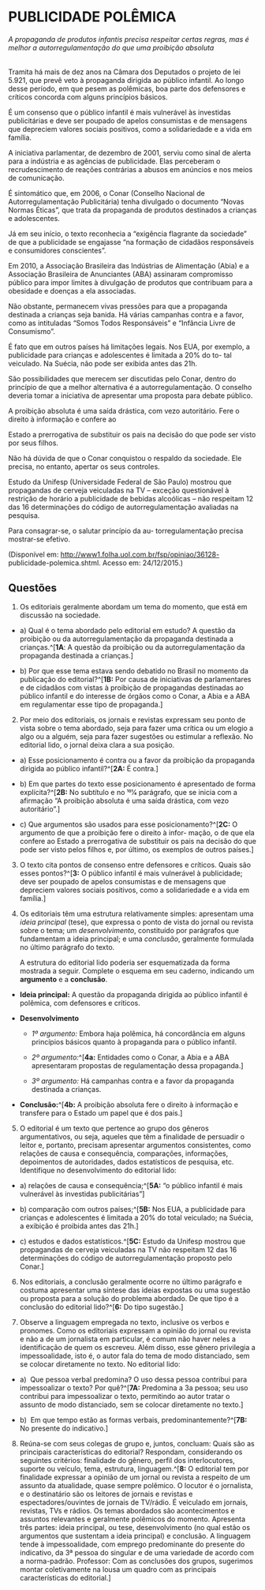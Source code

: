 # PUBLICIDADE POLÊMICA

###### *A propaganda de produtos infantis precisa respeitar certas regras, mas é melhor a autorregulamentação do que uma proibição absoluta*

Tramita há mais de dez anos na Câmara dos Deputados o projeto de lei 5.921, que prevê veto à propaganda dirigida ao público infantil. Ao longo desse período, em que pesem as polêmicas, boa parte dos defensores e críticos concorda com alguns princípios básicos.

É um consenso que o público infantil é mais vulnerável às investidas publicitárias e deve ser poupado de apelos consumistas e de mensagens que depreciem valores sociais positivos, como a solidariedade e a vida em família.

A iniciativa parlamentar, de dezembro de 2001, serviu como sinal de alerta para a indústria e as agências de publicidade. Elas perceberam o recrudescimento de reações contrárias a abusos em anúncios e nos meios de comunicação.

É sintomático que, em 2006, o Conar (Conselho Nacional de Autorregulamentação Publicitária) tenha divulgado o documento “Novas Normas Éticas”, que trata da propaganda de produtos destinados a crianças e adolescentes.

Já em seu início, o texto reconhecia a “exigência flagrante da sociedade” de que a publicidade se engajasse “na formação de cidadãos responsáveis e consumidores conscientes”.

Em 2010, a Associação Brasileira das Indústrias de Alimentação (Abia) e a Associação Brasileira de Anunciantes (ABA) assinaram compromisso público para impor limites à divulgação de produtos que contribuam para a obesidade e doenças a ela associadas.

Não obstante, permanecem vivas pressões para que a propaganda destinada a crianças seja banida. Há várias campanhas contra e a favor, como as intituladas “Somos Todos Responsáveis” e “Infância Livre de Consumismo”.

É fato que em outros países há limitações legais. Nos EUA, por exemplo, a publicidade para crianças e adolescentes é limitada a 20% do to- tal veiculado. Na Suécia, não pode ser exibida antes das 21h.

São possibilidades que merecem ser discutidas pelo Conar, dentro do princípio de que a melhor alternativa é a autorregulamentação. O conselho deveria tomar a iniciativa de apresentar uma proposta para debate público.

A proibição absoluta é uma saída drástica, com vezo autoritário. Fere o direito à informação e confere ao

Estado a prerrogativa de substituir os pais na decisão do que pode ser visto por seus filhos.

Não há dúvida de que o Conar conquistou o respaldo da sociedade. Ele precisa, no entanto, apertar os seus controles.

Estudo da Unifesp (Universidade Federal de São Paulo) mostrou que propagandas de cerveja veiculadas na TV – exceção questionável à restrição de horário a publicidade de bebidas alcoólicas – não respeitam 12 das 16 determinações do código de autorregulamentação avaliadas na pesquisa.

Para consagrar-se, o salutar princípio da au- torregulamentação precisa mostrar-se efetivo.

(Disponível em: http://www1.folha.uol.com.br/fsp/opiniao/36128- publicidade-polemica.shtml. Acesso em: 24/12/2015.)


## Questões

1. Os editoriais geralmente abordam um tema do momento, que está em discussão na sociedade.
   
- a) Qual é o tema abordado pelo editorial em estudo? A questão da proibição ou da autorregulamentação da propaganda destinada a crianças.^[**1A**: A questão da proibição ou da autorregulamentação da propaganda destinada a crianças.]
 
- b) Por que esse tema estava sendo debatido no Brasil no momento da publicação do editorial?^[**1B:** Por causa de iniciativas de parlamentares e de cidadãos com vistas à proibição de propagandas destinadas ao público infantil e do interesse de órgãos como o Conar, a Abia e a ABA em regulamentar esse tipo de propaganda.]
  
2. Por meio dos editoriais, os jornais e revistas expressam seu ponto de vista sobre o tema abordado, seja para fazer uma crítica ou um elogio a algo ou a alguém, seja para fazer sugestões ou estimular a reflexão. No editorial lido, o jornal deixa clara a sua posição.

- a) Esse posicionamento é contra ou a favor da proibição da propaganda dirigida ao público infantil?^[**2A:** É contra.]

- b) Em que partes do texto esse posicionamento é apresentado de forma explícita?^[**2B:** No subtítulo e no 101⁄4 parágrafo, que se inicia com a afirmação “A proibição absoluta é uma saída drástica, com vezo autoritário”.]

- c) Que argumentos são usados para esse posicionamento?^[**2C:** O argumento de que a proibição fere o direito à infor- mação, o de que ela confere ao Estado a prerrogativa de substituir os pais na decisão do que pode ser visto pelos filhos e, por último, os exemplos de outros países.]

3. O texto cita pontos de consenso entre defensores e críticos. Quais são esses pontos?^[**3:** O público infantil é mais vulnerável à publicidade; deve ser poupado de apelos consumistas e de mensagens que depreciem valores sociais positivos, como a solidariedade e a vida em família.]

4. Os editoriais têm uma estrutura relativamente simples: apresentam uma *ideia principal* (tese), que expressa o ponto de vista do jornal ou revista sobre o tema; um *desenvolvimento*, constituído por parágrafos que fundamentam a ideia principal; e uma *conclusão*, geralmente formulada no último parágrafo do texto.

	A estrutura do editorial lido poderia ser esquematizada da forma mostrada a seguir. Complete o esquema em seu caderno, indicando um **argumento** e a **conclusão**.

- **Ideia principal:** A questão da propaganda dirigida ao público infantil é polêmica, com defensores e críticos.

- **Desenvolvimento**

	- *1º argumento:* Embora haja polêmica, há concordância em alguns princípios básicos quanto à propaganda para o público infantil.

	- *2º argumento:*^[**4a:** Entidades como o Conar, a Abia e a ABA apresentaram propostas de regulamentação dessa propaganda.]

	- *3º argumento:* Há campanhas contra e a favor da propaganda destinada a crianças.

- **Conclusão:**^[**4b:** A proibição absoluta fere o direito à informação e transfere para o Estado um papel que é dos pais.]

5. O editorial é um texto que pertence ao grupo dos gêneros argumentativos, ou seja, aqueles que têm a finalidade de persuadir o leitor e, portanto, precisam apresentar argumentos consistentes, como relações de causa e consequência, comparações, informações, depoimentos de autoridades, dados estatísticos de pesquisa, etc. Identifique no desenvolvimento do editorial lido:

- a) relações de causa e consequência;^[**5A:** “o público infantil é mais vulnerável às investidas publicitárias”]

- b) comparação com outros países;^[**5B:** Nos EUA, a publicidade para crianças e adolescentes é limitada a 20% do total veiculado; na Suécia, a exibição é proibida antes das 21h.]

- c) estudos e dados estatísticos.^[**5C:** Estudo da Unifesp mostrou que propagandas de cerveja veiculadas na TV não respeitam 12 das 16 determinações do código de autorregulamentação proposto pelo Conar.]

6. Nos editoriais, a conclusão geralmente ocorre no último parágrafo e costuma apresentar uma síntese das ideias expostas ou uma sugestão ou proposta para a solução do problema abordado. De que tipo é a conclusão do editorial lido?^[**6:** Do tipo sugestão.]


7. Observe a linguagem empregada no texto, inclusive os verbos e pronomes. Como os editoriais expressam a opinião do jornal ou revista e não a de um jornalista em particular, é comum não haver neles a identificação de quem os escreveu. Além disso, esse gênero privilegia a impessoalidade, isto é, o autor fala do tema de modo distanciado, sem se colocar diretamente no texto. No editorial lido:

- a)  Que pessoa verbal predomina? O uso dessa pessoa contribui para impessoalizar o texto? Por quê?^[**7A:** Predomina a 3a pessoa; seu uso contribui para impessoalizar o texto, permitindo ao autor tratar o assunto de modo distanciado, sem se colocar diretamente no texto.]

- b)  Em que tempo estão as formas verbais, predominantemente?^[**7B:** No presente do indicativo.]

8. Reúna-se com seus colegas de grupo e, juntos, concluam: Quais são as principais características do editorial? Respondam, considerando os seguintes critérios: finalidade do gênero, perfil dos interlocutores, suporte ou veículo, tema, estrutura, linguagem.^[**8:** O editorial tem por finalidade expressar a opinião de um jornal ou revista a respeito de um assunto da atualidade, quase sempre polêmico. O locutor é o jornalista, e o destinatário são os leitores de jornais e revistas e espectadores/ouvintes de jornais de TV/rádio. É veiculado em jornais, revistas, TVs e rádios. Os temas abordados são acontecimentos e assuntos relevantes e geralmente polêmicos do momento. Apresenta três partes: ideia principal, ou tese, desenvolvimento (no qual estão os argumentos que sustentam a ideia principal) e conclusão. A linguagem tende à impessoalidade, com emprego predominante do presente do indicativo, da 3ª pessoa do singular e de uma variedade de acordo com a norma-padrão. Professor: Com as conclusões dos grupos, sugerimos montar coletivamente na lousa um quadro com as principais características do editorial.]
